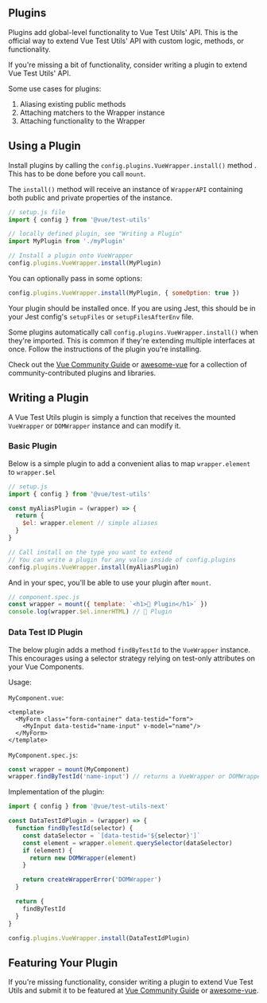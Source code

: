 ## Plugins

Plugins add global-level functionality to Vue Test Utils' API. This is the
 official way to extend Vue Test Utils' API with custom logic, methods, or
   functionality.

 If you're missing a bit of functionality, consider writing a plugin to
  extend Vue Test Utils' API.

 Some use cases for plugins:
 1. Aliasing existing public methods
 1. Attaching matchers to the Wrapper instance
 1. Attaching functionality to the Wrapper

## Using a Plugin

Install plugins by calling the `config.plugins.VueWrapper.install()`  method
. This has to be done before you call `mount`.

 The `install()` method will receive an instance of `WrapperAPI` containing both
  public and private properties of the instance.

 ```js
// setup.js file
import { config } from '@vue/test-utils'

// locally defined plugin, see "Writing a Plugin"
import MyPlugin from './myPlugin'

// Install a plugin onto VueWrapper
config.plugins.VueWrapper.install(MyPlugin)
```

You can optionally pass in some options:
```js
config.plugins.VueWrapper.install(MyPlugin, { someOption: true })
```

Your plugin should be installed once. If you are using Jest, this should be in your Jest config's `setupFiles` or `setupFilesAfterEnv` file.

Some plugins automatically call `config.plugins.VueWrapper.install()` when
 they're imported. This is common if they're extending multiple interfaces at
  once. Follow the instructions of the plugin you're installing.

Check out the [Vue Community Guide](https://vue-community.org/guide/ecosystem/testing.html) or [awesome-vue](https://github.com/vuejs/awesome-vue#test
) for a collection of community-contributed plugins and libraries.

## Writing a Plugin

A Vue Test Utils plugin is simply a function that receives the mounted
 `VueWrapper` or `DOMWrapper` instance and can modify it.

### Basic Plugin

Below is a simple plugin to add a convenient alias to map `wrapper.element` to `wrapper.$el`

```js
// setup.js
import { config } from '@vue/test-utils'

const myAliasPlugin = (wrapper) => {
  return {
    $el: wrapper.element // simple aliases
  }
}

// Call install on the type you want to extend
// You can write a plugin for any value inside of config.plugins
config.plugins.VueWrapper.install(myAliasPlugin)
```

And in your spec, you'll be able to use your plugin after `mount`.
```js
// component.spec.js
const wrapper = mount({ template: `<h1>🔌 Plugin</h1>` })
console.log(wrapper.$el.innerHTML) // 🔌 Plugin
```

### Data Test ID Plugin

The below plugin adds a method `findByTestId` to the `VueWrapper` instance. This encourages using a selector strategy relying on test-only attributes on your Vue Components.

Usage:

`MyComponent.vue`:

```vue
<template>
  <MyForm class="form-container" data-testid="form">
    <MyInput data-testid="name-input" v-model="name"/>
  </MyForm>
</template>
```

`MyComponent.spec.js`:

```js
const wrapper = mount(MyComponent)
wrapper.findByTestId('name-input') // returns a VueWrapper or DOMWrapper
```

Implementation of the plugin:

```js
import { config } from '@vue/test-utils-next'

const DataTestIdPlugin = (wrapper) => {
  function findByTestId(selector) {
    const dataSelector = `[data-testid='${selector}']`
    const element = wrapper.element.querySelector(dataSelector)
    if (element) {
      return new DOMWrapper(element)
    }

    return createWrapperError('DOMWrapper')
  }

  return {
    findByTestId
  }
}

config.plugins.VueWrapper.install(DataTestIdPlugin)
```

## Featuring Your Plugin

If you're missing functionality, consider writing a plugin to extend Vue Test
 Utils and submit it to be featured at [Vue Community Guide](https://vue-community.org/guide/ecosystem/testing.html) or [awesome-vue](https://github.com/vuejs/awesome-vue#test).

